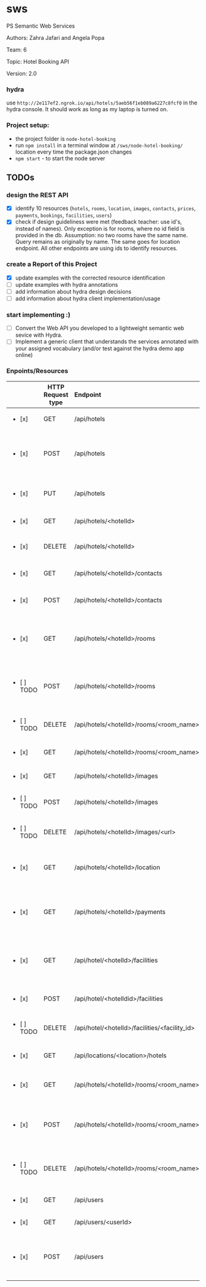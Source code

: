 # sws
PS Semantic Web Services

Authors: Zahra Jafari and Angela Popa

Team: 6

Topic: Hotel Booking API

Version: 2.0

### hydra
use `http://2e117ef2.ngrok.io/api/hotels/5aeb56f1eb089a6227c8fcf0` in the hydra console.
It should work as long as my laptop is turned on.

### Project setup:

  * the project folder is `node-hotel-booking`
  * run `npm install` in a terminal window at `/sws/node-hotel-booking/` location every time the package.json changes
  * `npm start` - to start the node server

## TODOs
### design the REST API
  - [x] identify 10 resources (`hotels`, `rooms`, `location`, `images`, `contacts`, `prices`, `payments`, `bookings`, `facilities`, `users`)
  - [x] check if design guideliness were met (feedback teacher: use id's, instead of names). Only exception is for rooms, where no id field is provided in the db. Assumption: no two rooms have the same name. Query remains as originally by name. The same goes for location endpoint. All other endpoints are using ids to identify resources.

### create a Report of this Project
  - [x] update examples with the corrected resource identification
  - [ ] update examples with hydra annotations
  - [ ] add information about hydra design decisions
  - [ ] add information about hydra client implementation/usage

### start implementing :)
  - [ ] Convert the Web API you developed to a lightweight semantic web sevice with Hydra.
  - [ ] Implement a generic client that understands the services annotated with your assigned vocabulary
(and/or test against the hydra demo app online)

### Enpoints/Resources

  |  | HTTP Request type | Endpoint| Resulting HTTP Code| Resulting action  |
  |--- | --- | :--- | :--- | --- |
  |<ul><li>[x] </li> | GET | /api/hotels | `200 OK` | lists all hotels |
  |<ul><li>[x] </li> | POST | /api/hotels | `201 Created` or <TODO\> code in case of error| adds a new hotel |
  |<ul><li>[x] </li> | PUT | /api/hotels | `200 OK` or `500` in case of error| updates an existing hotel data |
  |<ul><li>[x] </li>| GET | /api/hotels/<hotelId\> | `200 OK` or `404 Not Found` | returns one hotel|
  |<ul><li>[x] </li> | DELETE | /api/hotels/<hotelId\> | `201 Created` or `404 Not Found` |deletes the hotel |
  |<ul><li>[x] </li>| GET | /api/hotels/<hotelId\>/contacts | `200 OK` or `404 Not Found` | returns the contact data of a hotel|
  |<ul><li>[x] </li> | POST | /api/hotels/<hotelId\>/contacts | `201 Created` or `404 Not Found` |adds contact details for a hotel |
  |<ul><li>[x] </li>| GET | /api/hotels/<hotelId\>/rooms |`200 OK` or `404 Not Found`| all rooms of the specific hotel, or error in case the hotel is not found|
  |<ul><li>[ ] TODO</li>| POST | /api/hotels/<hotelId\>/rooms | `201 Created` or <TODO\> code in case of error| adds a new room|
  |<ul><li>[ ] TODO</li>| DELETE | /api/hotels/<hotelId\>/rooms/<room_name\> | TODO | delete one room|
  |<ul><li>[x] </li>| GET | /api/hotels/<hotelId\>/rooms/<room_name\>/prices | `200` or `404`| all prices for rooms of a specific hotel|
  |<ul><li>[x] </li>| GET | /api/hotels/<hotelId\>/images | `200` or `404`| all images of the hotel|
  |<ul><li>[ ] TODO </li>| POST | /api/hotels/<hotelId\>/images | `201 Created` or `404 Not Found`| adds one image|
  |<ul><li>[ ] TODO </li>| DELETE | /api/hotels/<hotelId\>/images/<url\> | TODO| deletes one image|
  |<ul><li>[x] </li>| GET | /api/hotels/<hotelId\>/location | `200 OK` or `404 Not Found`| the postal address and the geo location of the hotel|
  |<ul><li>[x] </li>| GET | /api/hotels/<hotelId\>/payments | `200 OK` or `404 Not Found`| the currencies and payment posibilities that the hotel offers|
  |<ul><li>[x] </li>| GET | /api/hotel/<hotelId\>/facilities | `200 OK` or `404 Not Found`|all facilities or emtpy list or error in case the hotel name is not found|
  |<ul><li>[x] </li>| POST | /api/hotel/<hotelIdid\>/facilities | `201 Created` or `404 Not Found`| new facility|
  |<ul><li>[ ] TODO</li>| DELETE | /api/hotel/<hotelId\>/facilities/<facility_id\> | TODO| deletes one facility|
  |<ul><li>[x] </li>| GET | /api/locations/<location\>/hotels | `200` or `404`| all hotels at the named location|
  |<ul><li>[x] </li>| GET | /api/hotels/<hotelId\>/rooms/<room_name\>/bookings |lists the hotel room bookings | |
  |<ul><li>[x] </li>| POST | /api/hotels/<hotelId\>/rooms/<room_name\>/bookings | adds a new booking| POST request body fields: `from`, `to`, `firstname`, `lastname`, `numberOfRooms`|
  |<ul><li>[ ] TODO</li>| DELETE | /api/hotels/<hotelId\>/rooms/<room_name\>/bookings/<from\>/<to\> | Think of something how to handle this| TODO|
  |<ul><li>[x] </li>| GET | /api/users | `200` or `404`| all users|
  |<ul><li>[x] </li>| GET | /api/users/<userId\> | `200` or `404`| one user by id|
  |<ul><li>[x] </li>| POST | /api/users | `201 Created` or <TODO\> code in case of error|adds a new user|
